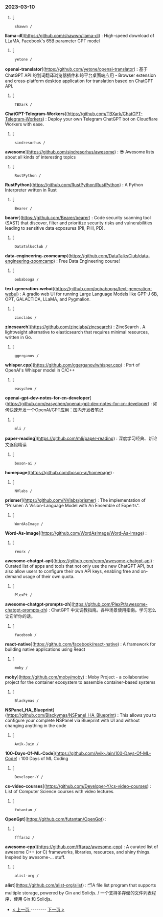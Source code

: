 ### 2023-03-10 
1. [
    

        shawwn /
**llama-dl**](https://github.com/shawwn/llama-dl) : High-speed download of LLaMA, Facebook's 65B parameter GPT model
1. [
    

        yetone /
**openai-translator**](https://github.com/yetone/openai-translator) : 基于 ChatGPT API 的划词翻译浏览器插件和跨平台桌面端应用 - Browser extension and cross-platform desktop application for translation based on ChatGPT API.
1. [
    

        TBXark /
**ChatGPT-Telegram-Workers**](https://github.com/TBXark/ChatGPT-Telegram-Workers) : Deploy your own Telegram ChatGPT bot on Cloudflare Workers with ease.
1. [
    

        sindresorhus /
**awesome**](https://github.com/sindresorhus/awesome) : 😎 Awesome lists about all kinds of interesting topics
1. [
    

        RustPython /
**RustPython**](https://github.com/RustPython/RustPython) : A Python Interpreter written in Rust
1. [
    

        Bearer /
**bearer**](https://github.com/Bearer/bearer) : Code security scanning tool (SAST) that discover, filter and prioritize security risks and vulnerabilities leading to sensitive data exposures (PII, PHI, PD).
1. [
    

        DataTalksClub /
**data-engineering-zoomcamp**](https://github.com/DataTalksClub/data-engineering-zoomcamp) : Free Data Engineering course!
1. [
    

        oobabooga /
**text-generation-webui**](https://github.com/oobabooga/text-generation-webui) : A gradio web UI for running Large Language Models like GPT-J 6B, OPT, GALACTICA, LLaMA, and Pygmalion.
1. [
    

        zinclabs /
**zincsearch**](https://github.com/zinclabs/zincsearch) : ZincSearch . A lightweight alternative to elasticsearch that requires minimal resources, written in Go.
1. [
    

        ggerganov /
**whisper.cpp**](https://github.com/ggerganov/whisper.cpp) : Port of OpenAI's Whisper model in C/C++
1. [
    

        easychen /
**openai-gpt-dev-notes-for-cn-developer**](https://github.com/easychen/openai-gpt-dev-notes-for-cn-developer) : 如何快速开发一个OpenAI/GPT应用：国内开发者笔记
1. [
    

        mli /
**paper-reading**](https://github.com/mli/paper-reading) : 深度学习经典、新论文逐段精读
1. [
    

        boson-ai /
**homepage**](https://github.com/boson-ai/homepage) : 
1. [
    

        NVlabs /
**prismer**](https://github.com/NVlabs/prismer) : The implementation of "Prismer: A Vision-Language Model with An Ensemble of Experts".
1. [
    

        WordAsImage /
**Word-As-Image**](https://github.com/WordAsImage/Word-As-Image) : 
1. [
    

        reorx /
**awesome-chatgpt-api**](https://github.com/reorx/awesome-chatgpt-api) : Curated list of apps and tools that not only use the new ChatGPT API, but also allow users to configure their own API keys, enabling free and on-demand usage of their own quota.
1. [
    

        PlexPt /
**awesome-chatgpt-prompts-zh**](https://github.com/PlexPt/awesome-chatgpt-prompts-zh) : ChatGPT 中文调教指南。各种场景使用指南。学习怎么让它听你的话。
1. [
    

        facebook /
**react-native**](https://github.com/facebook/react-native) : A framework for building native applications using React
1. [
    

        moby /
**moby**](https://github.com/moby/moby) : Moby Project - a collaborative project for the container ecosystem to assemble container-based systems
1. [
    

        Blackymas /
**NSPanel_HA_Blueprint**](https://github.com/Blackymas/NSPanel_HA_Blueprint) : This allows you to configure your complete NSPanel via Blueprint with UI and without changing anything in the code
1. [
    

        Avik-Jain /
**100-Days-Of-ML-Code**](https://github.com/Avik-Jain/100-Days-Of-ML-Code) : 100 Days of ML Coding
1. [
    

        Developer-Y /
**cs-video-courses**](https://github.com/Developer-Y/cs-video-courses) : List of Computer Science courses with video lectures.
1. [
    

        futantan /
**OpenGpt**](https://github.com/futantan/OpenGpt) : 
1. [
    

        fffaraz /
**awesome-cpp**](https://github.com/fffaraz/awesome-cpp) : A curated list of awesome C++ (or C) frameworks, libraries, resources, and shiny things. Inspired by awesome-... stuff.
1. [
    

        alist-org /
**alist**](https://github.com/alist-org/alist) : 🗂️A file list program that supports multiple storage, powered by Gin and Solidjs. / 一个支持多存储的文件列表程序，使用 Gin 和 Solidjs。 

- [ < 上一页 ](https://github.com/able8/github-trending-daily-record/blob/master/2023-03-09.md) -------- [ 下一页 > ](https://github.com/able8/github-trending-daily-record/blob/master/2023-03-11.md)
